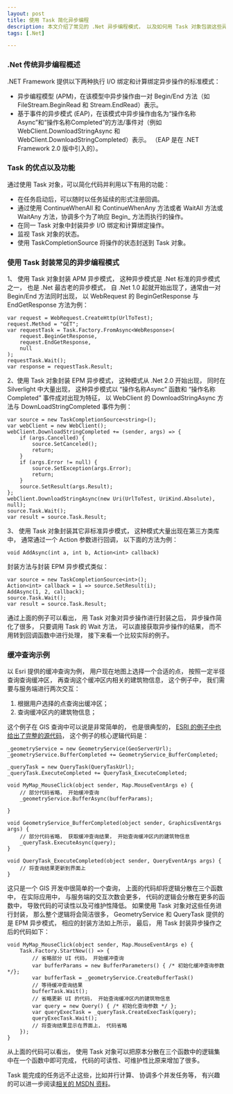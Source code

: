 ```yaml
---
layout: post
title: 使用 Task 简化异步编程
description: 本文介绍了常见的 .Net 异步编程模式， 以及如何用 Task 对象包装这些异步编程模式， 并给出了一个使用 Task 对象包装异步操作， 简化代码的例子。
tags: [.Net]

---
```


### .Net 传统异步编程概述

.NET Framework 提供以下两种执行 I/O 绑定和计算绑定异步操作的标准模式：

* 异步编程模型 (APM)，在该模型中异步操作由一对 Begin/End 方法（如 FileStream.BeginRead 和 Stream.EndRead）表示。 
* 基于事件的异步模式 (EAP)，在该模式中异步操作由名为“操作名称Async”和“操作名称Completed”的方法/事件对（例如 WebClient.DownloadStringAsync 和 WebClient.DownloadStringCompleted）表示。 （EAP 是在 .NET Framework 2.0 版中引入的）。

### Task 的优点以及功能

通过使用 Task 对象，可以简化代码并利用以下有用的功能：

* 在任务启动后，可以随时以任务延续的形式注册回调。 
* 通过使用 ContinueWhenAll 和 ContinueWhenAny 方法或者 WaitAll 方法或 WaitAny 方法，协调多个为了响应 Begin_ 方法而执行的操作。 
* 在同一 Task 对象中封装异步 I/O 绑定和计算绑定操作。 
* 监视 Task 对象的状态。 
* 使用 TaskCompletionSource 将操作的状态封送到 Task 对象。

### 使用 Task 封装常见的异步编程模式

1、 使用 Task 对象封装 APM 异步模式， 这种异步模式是 .Net 标准的异步模式之一， 也是 .Net 最古老的异步模式， 自 .Net 1.0 起就开始出现了，通常由一对 Begin/End 方法同时出现， 以 WebRequest 的 BeginGetResponse 与 EndGetResponse 方法为例：

    var request = WebRequest.CreateHttp(UrlToTest);
    request.Method = "GET";
    var requestTask = Task.Factory.FromAsync<WebResponse>(
        request.BeginGetResponse,
        request.EndGetResponse,
        null
    );
    requestTask.Wait();
    var response = requestTask.Result;

2、使用 Task 对象封装 EPM 异步模式， 这种模式从 .Net 2.0 开始出现， 同时在 Silverlight 中大量出现， 这种异步模式以 “操作名称Async” 函数和 “操作名称Completed” 事件成对出现为特征， 以 WebClient 的 DownloadStringAsync 方法与 DownLoadStringCompleted 事件为例：

    var source = new TaskCompletionSource<string>();
    var webClient = new WebClient();
    webClient.DownloadStringCompleted += (sender, args) => {
        if (args.Cancelled) {
            source.SetCanceled();
            return;
        }
        if (args.Error != null) {
            source.SetException(args.Error);
            return;
        }
        source.SetResult(args.Result);
    };
    webClient.DownloadStringAsync(new Uri(UrlToTest, UriKind.Absolute), null);
    source.Task.Wait();
    var result = source.Task.Result;

3、 使用 Task 对象封装其它非标准异步模式， 这种模式大量出现在第三方类库中， 通常通过一个 Action 参数进行回调， 以下面的方法为例：

    void AddAsync(int a, int b, Action<int> callback)

封装方法与封装 EPM 异步模式类似：

    var source = new TaskCompletionSource<int>();
    Action<int> callback = i => source.SetResult(i);
    AddAsync(1, 2, callback);
    source.Task.Wait();
    var result = source.Task.Result;

通过上面的例子可以看出， 用 Task 对象对异步操作进行封装之后， 异步操作简化了很多， 只要调用 Task 的 Wait 方法， 可以直接获取异步操作的结果， 而不用转到回调函数中进行处理， 接下来看一个比较实际的例子。

### 缓冲查询示例

以 Esri 提供的缓冲查询为例， 用户现在地图上选择一个合适的点， 按照一定半径查询查询缓冲区， 再查询这个缓冲区内相关的建筑物信息， 这个例子中， 我们需要与服务端进行两次交互：

1. 根据用户选择的点查询出缓冲区；
2. 查询缓冲区内的建筑物信息；

这个例子在 GIS 查询中可以说是非常简单的， 也是很典型的， [ESRI 的例子中也给出了完整的源代码](https://help.arcgis.com/en/webapi/silverlight/samples/start.htm#BufferQuery)， 这个例子的核心逻辑代码是：

    _geometryService = new GeometryService(GeoServerUrl);
    _geometryService.BufferCompleted += GeometryService_BufferCompleted;
     
    _queryTask = new QueryTask(QueryTaskUrl);
    _queryTask.ExecuteCompleted += QueryTask_ExecuteCompleted;
     
    void MyMap_MouseClick(object sender, Map.MouseEventArgs e) {
        // 部分代码省略， 开始缓冲查询
        _geometryService.BufferAsync(bufferParams);
     
    }
     
    void GeometryService_BufferCompleted(object sender, GraphicsEventArgs args) {
        // 部分代码省略， 获取缓冲查询结果， 开始查询缓冲区内的建筑物信息
        _queryTask.ExecuteAsync(query);
    }
     
    void QueryTask_ExecuteCompleted(object sender, QueryEventArgs args) {
        // 将查询结果更新到界面上
    }

这只是一个 GIS 开发中很简单的一个查询， 上面的代码却将逻辑分散在三个函数中， 在实际应用中， 与服务端的交互次数会更多， 代码的逻辑会分散在更多的函数中， 导致代码的可读性以及可维护性降低。 如果使用 Task 对象对这些任务进行封装， 那么整个逻辑将会简洁很多， GeometryService 和 QueryTask 提供的是 EPM 异步模式， 相应的封装方法如上所示， 最后， 用 Task 封装异步操作之后的代码如下：

    void MyMap_MouseClick(object sender, Map.MouseEventArgs e) {
        Task.Factory.StartNew(() => {
            // 省略部分 UI 代码， 开始缓冲查询
            var bufferParams = new BufferParameters() { /* 初始化缓冲查询参数 */};
            var bufferTask = _geometryService.CreateBufferTask()
            // 等待缓冲查询结果
            bufferTask.Wait();
            // 省略更新 UI 的代码， 开始查询缓冲区内的建筑物信息
            var query = new Query() { /* 初始化查询参数 */ };
            var queryExecTask = _queryTask.CreateExecTask(query);
            queryExecTask.Wait();
            // 将查询结果显示在界面上， 代码省略
        });
    }

从上面的代码可以看出， 使用 Task 对象可以把原本分散在三个函数中的逻辑集中在一个函数中即可完成， 代码的可读性、可维护性比原来增加了很多。

Task 能完成的任务远不止这些，比如并行计算、 协调多个并发任务等， 有兴趣的可以进一步阅读[相关的 MSDN 资料](https://msdn.microsoft.com/zh-cn/library/dd997405.aspx)。
